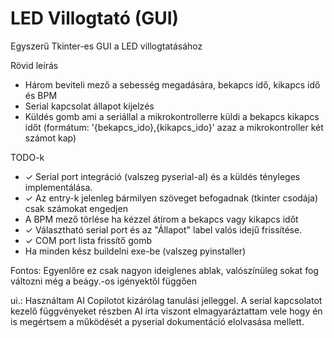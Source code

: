 # LED Villogtató (GUI)

Egyszerű Tkinter-es GUI a LED villogtatásához

Rövid leírás
 - Három beviteli mező a sebesség megadására, bekapcs idő, kikapcs idő és BPM
 - Serial kapcsolat állapot kijelzés
 - Küldés gomb ami a seriállal a mikrokontrollerre küldi a bekapcs kikapcs időt (formátum: '{bekapcs_ido},{kikapcs_ido}' azaz a mikrokontroller két számot kap)

TODO-k
 - ✓ Serial port integráció (valszeg pyserial-al) és a küldés tényleges implementálása.
 - ✓ Az entry-k jelenleg bármilyen szöveget befogadnak (tkinter csodája) csak számokat engedjen
 - A BPM mező törlése ha kézzel átírom a bekapcs vagy kikapcs időt
 - ✓ Választható serial port és az "Állapot" label valós idejű frissítése.
 - ✓ COM port lista frissítő gomb
 - Ha minden kész buildelni exe-be (valszeg pyinstaller)

Fontos:
Egyenlőre ez csak nagyon ideiglenes ablak, valószínüleg sokat fog változni még a beágy.-os igényektől függően

ui.:
Használtam AI Copilotot kizárólag tanulási jelleggel.
A serial kapcsolatot kezelő függvényeket részben AI írta viszont elmagyaráztattam vele hogy én is megértsem a működését a pyserial dokumentáció elolvasása mellett.